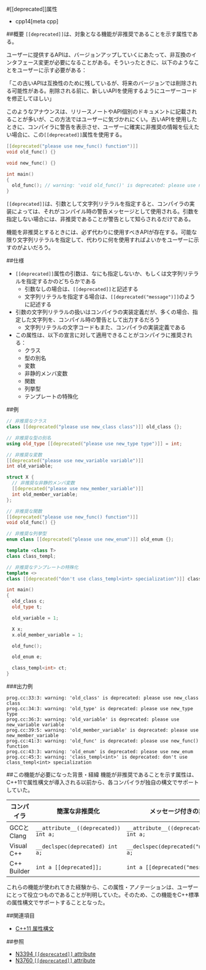#[[deprecated]]属性
* cpp14[meta cpp]

##概要
`[[deprecated]]`は、対象となる機能が非推奨であることを示す属性である。

ユーザーに提供するAPIは、バージョンアップしていくにあたって、非互換のインタフェース変更が必要になることがある。そういったときに、以下のようなことをユーザーに示す必要がある：

「この古いAPIは互換性のために残しているが、将来のバージョンでは削除される可能性がある。削除される前に、新しいAPIを使用するようにユーザーコードを修正してほしい」

このようなアナウンスは、リリースノートやAPI個別のドキュメントに記載されることが多いが、この方法ではユーザーに気づかれにくい。古いAPIを使用したときに、コンパイラに警告を表示させ、ユーザーに確実に非推奨の情報を伝えたい場合に、この`[[deprecated]]`属性を使用する。

```cpp
[[deprecated("please use new_func() function")]]
void old_func() {}

void new_func() {}

int main()
{
  old_func(); // warning: 'void old_func()' is deprecated: please use new_func() function
}
```

`[[deprecated]]`は、引数として文字列リテラルを指定すると、コンパイラの実装によっては、それがコンパイル時の警告メッセージとして使用される。引数を指定しない場合には、非推奨であることが警告として知らされるだけである。

機能を非推奨とするときには、必ず代わりに使用すべきAPIが存在する。可能な限り文字列リテラルを指定して、代わりに何を使用すればよいかをユーザーに示すのがよいだろう。


##仕様
- `[[deprecated]]`属性の引数は、なにも指定しないか、もしくは文字列リテラルを指定するかのどちらかである
    - 引数なしの場合は、`[[deprecated]]`と記述する
	- 文字列リテラルを指定する場合は、`[[deprecated("message")]]`のように記述する
- 引数の文字列リテラルの扱いはコンパイラの実装定義だが、多くの場合、指定した文字列を、コンパイル時の警告として出力するだろう
    - 文字列リテラルの文字コードもまた、コンパイラの実装定義である
- この属性は、以下の宣言に対して適用できることがコンパイラに推奨される：
    - クラス
    - 型の別名
    - 変数
    - 非静的メンバ変数
    - 関数
    - 列挙型
    - テンプレートの特殊化


##例
```cpp
// 非推奨なクラス
class [[deprecated("please use new_class class")]] old_class {};

// 非推奨な型の別名
using old_type [[deprecated("please use new_type type")]] = int;

// 非推奨な変数
[[deprecated("please use new_variable variable")]]
int old_variable;

struct X {
  // 非推奨な非静的メンバ変数
  [[deprecated("please use new_member_variable")]]
  int old_member_variable;
};

// 非推奨な関数
[[deprecated("please use new_func() function")]]
void old_func() {}

// 非推奨な列挙型
enum class [[deprecated("please use new_enum")]] old_enum {};

template <class T>
class class_templ;

// 非推奨なテンプレートの特殊化
template <>
class [[deprecated("don't use class_templ<int> specialization")]] class_templ<int> {};

int main()
{
  old_class c;
  old_type t;

  old_variable = 1;

  X x;
  x.old_member_variable = 1;

  old_func();

  old_enum e;

  class_templ<int> ct;
}
```

###出力例
```
prog.cc:33:3: warning: 'old_class' is deprecated: please use new_class class
prog.cc:34:3: warning: 'old_type' is deprecated: please use new_type type
prog.cc:36:3: warning: 'old_variable' is deprecated: please use new_variable variable
prog.cc:39:5: warning: 'old_member_variable' is deprecated: please use new_member_variable
prog.cc:41:3: warning: 'old_func' is deprecated: please use new_func() function
prog.cc:43:3: warning: 'old_enum' is deprecated: please use new_enum
prog.cc:45:3: warning: 'class_templ<int>' is deprecated: don't use class_templ<int> specialization
```


##この機能が必要になった背景・経緯
機能が非推奨であることを示す属性は、C++11で属性構文が導入される以前から、各コンパイラが独自の構文でサポートしていた。

| コンパイラ  | 簡潔な非推奨化 | メッセージ付きの非推奨化 |
|-------------|----------------|--------------------------|
| GCCとClang  | `__attribute__((deprecated)) int a;` | `__attribute__((deprecated("message"))) int a;` |
| Visual C++  | `__declspec(deprecated) int a;`      | `__declspec(deprecated("message")) int a;` |
| C++ Builder | `int a [[deprecated]];`              | `int a [[deprecated("message")]];` |

これらの機能が使われてきた経験から、この属性・アノテーションは、ユーザーにとって役立つものであることが判明していた。そのため、この機能をC++標準の属性構文でサポートすることとなった。


##関連項目
- [C++11 属性構文](/lang/cpp11/attributes.md)


##参照
- [N3394 `[[deprecated]]` attribute](http://www.open-std.org/jtc1/sc22/wg21/docs/papers/2012/n3394.html)
- [N3760 `[[deprecated]]` attribute](http://www.open-std.org/jtc1/sc22/wg21/docs/papers/2013/n3760.html)

